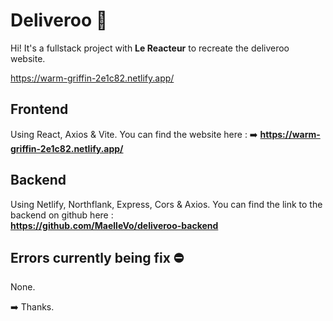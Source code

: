 # Deliveroo 🥡

Hi! It's a fullstack project with **Le Reacteur** to recreate the deliveroo website.

https://warm-griffin-2e1c82.netlify.app/

## Frontend

Using React, Axios & Vite. You can find the website here :
➡️ **https://warm-griffin-2e1c82.netlify.app/**

## Backend

Using Netlify, Northflank, Express, Cors & Axios.
You can find the link to the backend on github here :  
**https://github.com/MaelleVo/deliveroo-backend**

## Errors currently being fix ⛔️

None.

➡️ Thanks.
